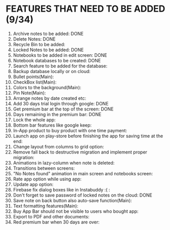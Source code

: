 FEATURES THAT NEED TO BE ADDED (9/34)
=====================================

1) Archive notes to be added: DONE
2) Delete Notes: DONE
3) Recycle Bin to be added:
4) Locked Notes to be added: DONE
5) Notebooks to be added in edit screen: DONE
6) Notebook databases to be created: DONE
7) Search feature to be added for the database:
8) Backup database locally or on cloud:
9) Bullet points(Main):
10) CheckBox list(Main):
11) Colors to the background(Main):
12) Pin Note(Main):
13) Arrange notes by date created etc:
14) Add 30 days trial login through google: DONE
15) Get premium bar at the top of the screen: DONE
16) Days remaining in the premium bar: DONE
17) Lock the whole app:
18) Bottom bar features like google keep:
19) In-App product to buy product with one time payment:
20) Launch app on play-store before finishing the app for saving time at the end:
21) Change layout from columns to grid option:
22) Remove fall back to destructive migration and implement proper migration:
23) Animations in lazy-column when note is deleted:
24) Transitions between screens:
25) "No Notes found" animation in main screen and notebooks screen:
26) Rate app option while using app:
27) Update app option:
28) Firebase fix dialog boxes like in Instabuddy :( :
29) Don't forget to save password of locked notes on the cloud: DONE
30) Save note on back button also auto-save function(Main):
31) Text formatting features(Main):
32) Buy App Bar should not be visible to users who bought app:
33) Export to PDF and other documents:
34) Red premium bar when 30 days are over: